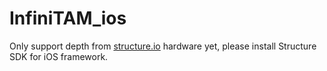 # InfiniTAM_ios

Only support depth from [structure.io](https://developer.structure.io/sdk/) hardware yet, please install Structure SDK for iOS framework.
